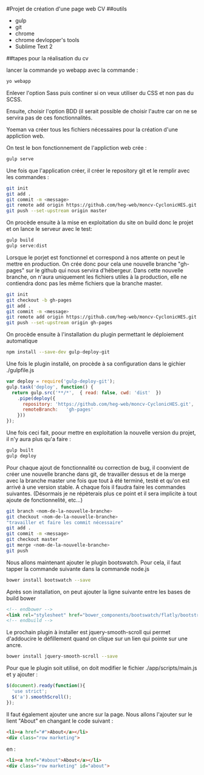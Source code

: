#Projet de création d'une page web CV
##outils

* gulp
* git
* chrome
* chrome devlopper's tools
* Sublime Text 2

##tapes pour la réalisation du cv

lancer la commande yo webapp avec la commande :
```sh
yo webapp
```

Enlever l'option Sass puis continer si on veux utiliser du CSS et non pas du SCSS.

Ensuite, choisir l'option BDD (il serait possible de choisir l'autre car on ne se servira pas de ces fonctionnalités.

Yoeman va créer tous les fichiers nécessaires pour la création d'une appliction web.

On test le bon fonctionnement de l'appliction web crée :

```sh
gulp serve
```

Une fois que l'application créer, il créer le repository git  et le remplir avec les commandes :

```sh
git init
git add .
git commit -m <message>
git remote add origin https://github.com/heg-web/moncv-CyclonicHES.git
git push --set-upstream origin master
```

On procède ensuite à la mise en exploitation du site on build donc le projet et on lance le serveur avec le test:

```sh
gulp build
gulp serve:dist
```

Lorsque le porjet est fonctionnel et correspond à nos attente on peut le mettre en production. On crée donc pour cela une nouvelle branche "gh-pages" sur le github qui nous servira d'hébergeur. Dans cette nouvelle branche, on n'aura uniquement les fichiers utiles à la production, elle ne contiendra donc pas les même fichiers que la branche master.

```sh
git init
git checkout -b gh-pages
git add .
git commit -m <message>
git remote add origin https://github.com/heg-web/moncv-CyclonicHES.git
git push --set-upstream origin gh-pages
```

On procède ensuite à l'installation du plugin permettant le déploiement automatique

```sh
npm install --save-dev gulp-deploy-git
```

Une fois le plugin installé, on procède à sa configuration dans le gichier ./gulpfile.js

```javascript
var deploy = require('gulp-deploy-git');
gulp.task('deploy', function() {
  return gulp.src('**/*',  { read: false, cwd: 'dist'  })
    .pipe(deploy({
      repository: 'https://github.com/heg-web/moncv-CyclonicHES.git',
      remoteBranch:   'gh-pages'
    }))
});
```

Une fois ceci fait, poour mettre en exploitation la nouvelle version du projet, il n'y aura plus qu'a faire : 

```sh
gulp built
gulp deploy
```

Pour chaque ajout de fonctionnalité ou correction de bug, il coonvient de créer une nouvelle branche dans git, de travailler dessus et de la merge avec la branche master une fois que tout à été terminé, testé et qu'on est arrivé à une version stable. A chaque fois il faudra faire les commandes suivantes. (Désormais je ne répèterais plus ce point et il sera implicite à tout ajoute de fonctionnelité, etc...)

```sh
git branch <nom-de-la-nouvelle-branche>
git checkout <nom-de-la-nouvelle-branche>
"travailler et faire les commit nécessaire"
git add .
git commit -m <message>
git checkout master
git merge <nom-de-la-nouvelle-branche>
git push
```

Nous allons maintenant ajouter le plugin bootswatch. Pour cela, il faut tapper la commande suivante dans la commande node.js

```sh 
bower install bootswatch --save
```

Après son installation, on peut ajouter la ligne suivante entre les bases de build bower

```html
<!-- endbower -->
<link rel="stylesheet" href="bower_components/bootswatch/flatly/bootstrap.css" />
<!-- endbuild -->
```

Le prochain plugin à installer est jquery-smooth-scroll qui permet d'addoucire le défillement quand on clique sur un lien qui pointe sur une ancre.

```sh
bower install jquery-smooth-scroll --save
```

Pour que le plugin soit utilisé, on doit modifier le fichier ./app/scripts/main.js et y ajouter :

```javascript
$(document).ready(function(){
  'use strict';
  $('a').smoothScroll();
});
```

Il faut également ajouter une ancre sur la page. Nous allons l'ajouter sur le lient "About" en changant le code suivant :

```html
<li><a href="#">About</a></li>
<div class="row marketing">
```

en : 

```html
<li><a href="#about">About</a></li>
<div class="row marketing" id="about">
```


